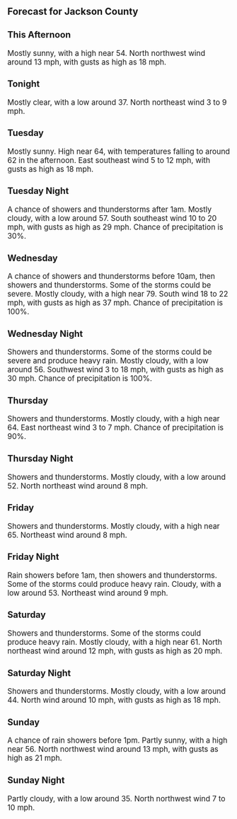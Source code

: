 <div>
   <h2>Forecast for Jackson County</h2>
   <p>
      <div style="font-size:120%">
         <h3>This Afternoon</h3>Mostly sunny, with a high near 54. North northwest wind around 13 mph, with gusts as high as 18 mph.<br></div>
   </p>
   <p>
      <div style="font-size:120%">
         <h3>Tonight</h3>Mostly clear, with a low around 37. North northeast wind 3 to 9 mph.<br></div>
   </p>
   <p>
      <div style="font-size:120%">
         <h3>Tuesday</h3>Mostly sunny. High near 64, with temperatures falling to around 62 in the afternoon. East southeast wind 5 to 12 mph, with
         gusts as high as 18 mph.<br></div>
   </p>
   <p>
      <div style="font-size:120%">
         <h3>Tuesday Night</h3>A chance of showers and thunderstorms after 1am. Mostly cloudy, with a low around 57. South southeast wind 10 to 20 mph, with
         gusts as high as 29 mph. Chance of precipitation is 30%.<br></div>
   </p>
   <p>
      <div style="font-size:120%">
         <h3>Wednesday</h3>A chance of showers and thunderstorms before 10am, then showers and thunderstorms. Some of the storms could be severe. Mostly
         cloudy, with a high near 79. South wind 18 to 22 mph, with gusts as high as 37 mph. Chance of precipitation is 100%.<br></div>
   </p>
   <p>
      <div style="font-size:120%">
         <h3>Wednesday Night</h3>Showers and thunderstorms. Some of the storms could be severe and produce heavy rain. Mostly cloudy, with a low around 56.
         Southwest wind 3 to 18 mph, with gusts as high as 30 mph. Chance of precipitation is 100%.<br></div>
   </p>
   <p>
      <div style="font-size:120%">
         <h3>Thursday</h3>Showers and thunderstorms. Mostly cloudy, with a high near 64. East northeast wind 3 to 7 mph. Chance of precipitation is
         90%.<br></div>
   </p>
   <p>
      <div style="font-size:120%">
         <h3>Thursday Night</h3>Showers and thunderstorms. Mostly cloudy, with a low around 52. North northeast wind around 8 mph.<br></div>
   </p>
   <p>
      <div style="font-size:120%">
         <h3>Friday</h3>Showers and thunderstorms. Mostly cloudy, with a high near 65. Northeast wind around 8 mph.<br></div>
   </p>
   <p>
      <div style="font-size:120%">
         <h3>Friday Night</h3>Rain showers before 1am, then showers and thunderstorms. Some of the storms could produce heavy rain. Cloudy, with a low around
         53. Northeast wind around 9 mph.<br></div>
   </p>
   <p>
      <div style="font-size:120%">
         <h3>Saturday</h3>Showers and thunderstorms. Some of the storms could produce heavy rain. Mostly cloudy, with a high near 61. North northeast
         wind around 12 mph, with gusts as high as 20 mph.<br></div>
   </p>
   <p>
      <div style="font-size:120%">
         <h3>Saturday Night</h3>Showers and thunderstorms. Mostly cloudy, with a low around 44. North wind around 10 mph, with gusts as high as 18 mph.<br></div>
   </p>
   <p>
      <div style="font-size:120%">
         <h3>Sunday</h3>A chance of rain showers before 1pm. Partly sunny, with a high near 56. North northwest wind around 13 mph, with gusts as
         high as 21 mph.<br></div>
   </p>
   <p>
      <div style="font-size:120%">
         <h3>Sunday Night</h3>Partly cloudy, with a low around 35. North northwest wind 7 to 10 mph.<br></div>
   </p>
</div>